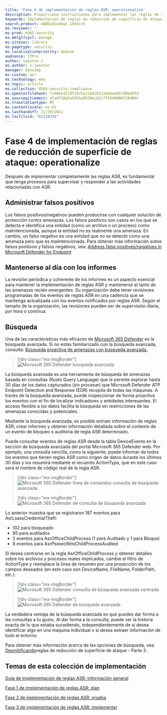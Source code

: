 ```yaml
---
title: 'Fase 4 de implementación de reglas ASR: operationalize'
description: Proporciona instrucciones para implementar las reglas de reducción de superficie de ataque.
keywords: Implementación de reglas de reducción de superficie de ataque, implementación de ASR, habilitar reglas asr, configurar ASR, sistema de prevención de intrusiones de host, reglas de protección, reglas contra vulnerabilidades, anti exploit, reglas de vulnerabilidad, reglas de prevención de infecciones, Microsoft Defender para endpoint, configurar reglas ASR
search.product: eADQiWindows 10XVcnh
ms.reviewer: ''
ms.prod: m365-security
ms.mktglfcycl: manage
ms.sitesec: library
ms.pagetype: security
ms.localizationpriority: medium
audience: ITPro
author: jweston-1
ms.author: v-jweston
manager: dansimp
ms.custom: asr
ms.technology: mde
ms.topic: article
ms.collection: M365-security-compliance
ms.openlocfilehash: 7c06be427df2425a2160201324a6ed267d88d0fd
ms.sourcegitcommit: dfa9f28a5a5055a9530ec82c7f594808bf28d0dc
ms.translationtype: MT
ms.contentlocale: es-ES
ms.lasthandoff: 11/29/2021
ms.locfileid: "61218339"
---
```

# <a name="attack-surface-reduction-rules-deployment-phase-4-operationalize"></a>Fase 4 de implementación de reglas de reducción de superficie de ataque: operationalize

Después de implementar completamente las reglas ASR, es fundamental que tenga procesos para supervisar y responder a las actividades relacionadas con ASR.

## <a name="manage-false-positives"></a>Administrar falsos positivos

Los falsos positivos/negativos pueden producirse con cualquier solución de protección contra amenazas. Los falsos positivos son casos en los que se detecta e identifica una entidad (como un archivo o un proceso) como malintencionada, aunque la entidad no es realmente una amenaza. En cambio, un falso negativo es una entidad que no se detectó como una amenaza pero que es malintencionada. Para obtener más información sobre falsos positivos y falsos negativos, vea: [Address false positives/negatives in Microsoft Defender for Endpoint](defender-endpoint-false-positives-negatives.md)

## <a name="keeping-up-with-reports"></a>Mantenerse al día con los informes

La revisión periódica y coherente de los informes es un aspecto esencial para mantener la implementación de reglas ASR y mantenerse al tanto de las amenazas recién emergentes. Su organización debe tener revisiones programadas de los eventos de reglas ASR en una cadencia que se mantenga actualizada con los eventos notificados por reglas ASR. Según el tamaño de la organización, las revisiones pueden ser de supervisión diaria, por hora o continua.

## <a name="hunting"></a>Búsqueda

Una de las características más eficaces de [Microsoft 365 Defender](https://securitycenter.microsoft.com) es la búsqueda avanzada. Si no estás familiarizado con la búsqueda avanzada, consulta: [Búsqueda proactiva de amenazas con búsqueda avanzada.](/windows/security/threat-protection/microsoft-defender-atp/advanced-hunting-overview)

> [!div class="mx-imgBorder"]
> ![Microsoft 365 Defender búsqueda avanzada](images/asr-defender365-advanced-hunting2.png)

La búsqueda avanzada es una herramienta de búsqueda de amenazas basada en consultas (Kusto Query Language) que le permite explorar hasta 30 días de los datos capturados (sin procesar) que Microsoft Defender ATP Endpoint Detection and Response (EDR) recopila de todas las máquinas. A través de la búsqueda avanzada, puede inspeccionar de forma proactiva los eventos con el fin de localizar indicadores y entidades interesantes. El acceso flexible a los datos facilita la búsqueda sin restricciones de las amenazas conocidas y potenciales.

Mediante la búsqueda avanzada, es posible extraer información de reglas ASR, crear informes y obtener información detallada sobre el contexto de un evento de bloqueo o auditoría de regla ASR determinado.

 Puede consultar eventos de reglas ASR desde la tabla DeviceEvents en la sección de búsqueda avanzada del portal Microsoft 365 Defender web. Por ejemplo, una consulta sencilla, como la siguiente, puede informar de todos los eventos que tienen reglas ASR como origen de datos durante los últimos 30 días y los resumirá mediante el recuento ActionType, que en este caso será el nombre de código real de la regla ASR.

> [!div class="mx-imgBorder"]
> ![Microsoft 365 Defender línea de comandos consulta de búsqueda avanzada](images/asr-defender365-advanced-hunting3.png)

> [!div class="mx-imgBorder"]
> ![Microsoft 365 Defender de consulta de búsqueda avanzada](images/asr-defender365-advanced-hunting4.png)

Lo anterior muestra que se registraron 187 eventos para AsrLsassCredentialTheft:

- 102 para bloqueado
- 85 para auditados
- 2 eventos para AsrOfficeChildProcess (1 para Auditado y 1 para Bloque)
- 8 eventos para AsrPsexecWmiChildProcessAudited

Si desea centrarse en la regla AsrOfficeChildProcess y obtener detalles sobre los archivos y procesos reales implicados, cambie el filtro de ActionType y reemplace la línea de resumen por una proyección de los campos deseados (en este caso son DeviceName, FileName, FolderPath, etc.).

> [!div class="mx-imgBorder"]
> ![Microsoft 365 Defender consulta de búsqueda avanzada centrada](images/asr-defender365-advanced-hunting4b.png)

> [!div class="mx-imgBorder"]
> ![Microsoft 365 Defender de búsqueda avanzada](images/asr-defender365-advanced-hunting5b.png)

La verdadera ventaja de la búsqueda avanzada es que puedes dar forma a las consultas a tu gusto. Al dar forma a la consulta, puede ver la historia exacta de lo que estaba sucediendo, independientemente de si desea identificar algo en una máquina individual o si desea extraer información de todo el entorno.

Para obtener más información acerca de las opciones de búsqueda, vea: [Desmitificando](https://techcommunity.microsoft.com/t5/microsoft-defender-for-endpoint/demystifying-attack-surface-reduction-rules-part-3/ba-p/1360968)reglas de reducción de superficie de ataque - Parte 3 .

## <a name="topics-in-this-deployment-collection"></a>Temas de esta colección de implementación

[Guía de implementación de reglas ASR: información general](attack-surface-reduction-rules-deployment.md)

[Fase 1 de implementación de reglas ASR: plan](attack-surface-reduction-rules-deployment-phase-1.md)

[Fase 2 de implementación de reglas ASR: prueba](attack-surface-reduction-rules-deployment-phase-2.md)

[Fase 3 de implementación de reglas ASR: implementar](attack-surface-reduction-rules-deployment-phase-3.md)
